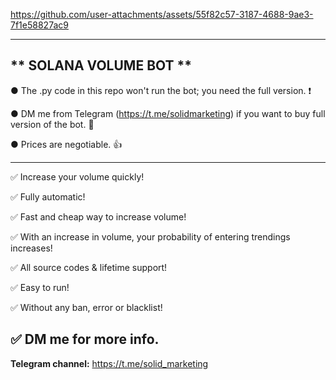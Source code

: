 


https://github.com/user-attachments/assets/55f82c57-3187-4688-9ae3-7f1e58827ac9

---------------------------------------------------------------------------------------------------------------
** SOLANA VOLUME BOT **
---------------------------------------------------------------------------------------------------------------

● The .py code in this repo won't run the bot; you need the full version. ❗

● DM me from Telegram (https://t.me/solidmarketing) if you want to buy full version of the bot. 💬

● Prices are negotiable. 👍

---------------------------------------------------------------------------------------------------------------
✅ Increase your volume quickly!

✅ Fully automatic!

✅ Fast and cheap way to increase volume!

✅ With an increase in volume, your probability of entering trendings increases!

✅ All source codes & lifetime support!

✅ Easy to run!

✅ Without any ban, error or blacklist!

✅ DM me for more info.
---------------------------------------------------------------------------------------------------------------


**Telegram channel:** https://t.me/solid_marketing


